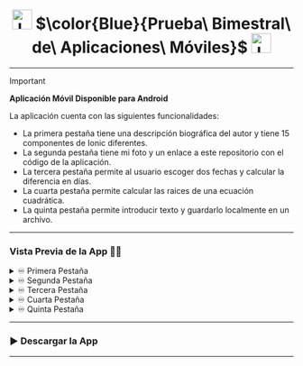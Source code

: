 <h1 align="center">
  <img height="35px" src="https://cdn.iconscout.com/icon/free/png-256/free-ionic-logo-icon-download-in-svg-png-gif-file-formats--technology-social-media-company-vol-1-pack-logos-icons-3029993.png" alt="Logo">
  $\color{Blue}{Prueba\ Bimestral\ de\ Aplicaciones\ Móviles}$
  <img height="35px" src="https://cdn.iconscout.com/icon/free/png-256/free-ionic-logo-icon-download-in-svg-png-gif-file-formats--technology-social-media-company-vol-1-pack-logos-icons-3029993.png" alt="Logo">
</h1>

---

> [!IMPORTANT]
> **Aplicación Móvil Disponible para Android**
>
> La aplicación cuenta con las siguientes funcionalidades:
> - La primera pestaña tiene una descripción biográfica del autor y tiene 15 componentes de Ionic diferentes.
> - La segunda pestaña tiene mi foto y un enlace a este repositorio con el código de la aplicación.
> - La tercera pestaña permite al usuario escoger dos fechas y calcular la diferencia en días.
> - La cuarta pestaña permite calcular las raices de una ecuación cuadrática.
> - La quinta pestaña permite introducir texto y guardarlo localmente en un archivo.

---

### Vista Previa de la App 📲🤳

<details>
  <summary>♾️ Primera Pestaña</summary>
  <img src="">
</details>
<details>
  <summary>♾️ Segunda Pestaña</summary>
  <img src="">
</details>
<details>
  <summary>♾️ Tercera Pestaña</summary>
  <img src="">
</details>
<details>
  <summary>♾️ Cuarta Pestaña</summary>
  <img src="">
</details>
<details>
  <summary>♾️ Quinta Pestaña</summary>
  <img src="">
</details>

---

<h3 id="deploy">▶️ Descargar la App </h3>

---

